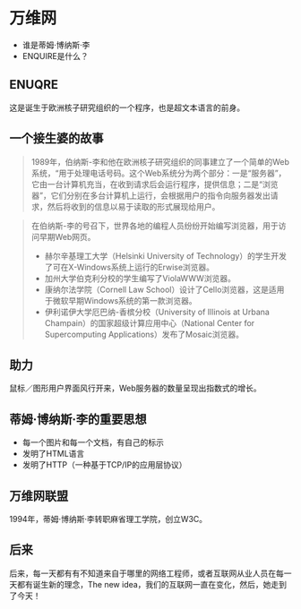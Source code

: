 # 万维网

* 谁是蒂姆·博纳斯·李
* ENQUIRE是什么？


## ENUQRE

这是诞生于欧洲核子研究组织的一个程序，也是超文本语言的前身。

## 一个接生婆的故事
> 1989年，伯纳斯-李和他在欧洲核子研究组织的同事建立了一个简单的Web系统，“用于处理电话号码。这个Web系统分为两个部分：一是“服务器”，它由一台计算机充当，在收到请求后会运行程序，提供信息；二是“浏览器”，它们分别在多台计算机上运行，会根据用户的指令向服务器发出请求，然后将收到的信息以易于读取的形式展现给用户。

> 在伯纳斯-李的号召下，世界各地的编程人员纷纷开始编写浏览器，用于访问早期Web网页。
> * 赫尔辛基理工大学（Helsinki University of Technology）的学生开发了可在X-Windows系统上运行的Erwise浏览器。
> * 加州大学伯克利分校的学生编写了ViolaWWW浏览器。
> * 康纳尔法学院（Cornell Law School）设计了Cello浏览器，这是适用于微软早期Windows系统的第一款浏览器。
> * 伊利诺伊大学厄巴纳-香槟分校（University of Illinois at Urbana Champain）的国家超级计算应用中心（National Center for Supercomputing Applications）发布了Mosaic浏览器。

## 助力
鼠标／图形用户界面风行开来，Web服务器的数量呈现出指数式的增长。

## 蒂姆·博纳斯·李的重要思想

* 每一个图片和每一个文档，有自己的标示
* 发明了HTML语言
* 发明了HTTP（一种基于TCP/IP的应用层协议）

## 万维网联盟

1994年，蒂姆·博纳斯·李转职麻省理工学院，创立W3C。

## 后来

后来，每一天都有有不知道来自于哪里的网络工程师，或者互联网从业人员在每一天都有诞生新的理念，The new idea，我们的互联网一直在变化，然后，她走到了今天！

